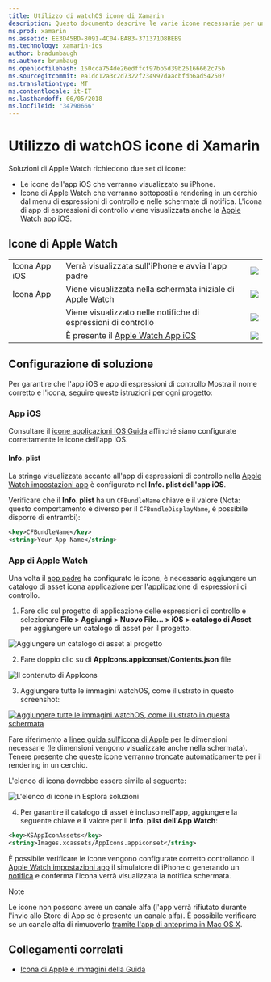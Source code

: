 ```yaml
---
title: Utilizzo di watchOS icone di Xamarin
description: Questo documento descrive le varie icone necessarie per un'applicazione watchOS e su come configurare una soluzione per includere queste icone.
ms.prod: xamarin
ms.assetid: EE3D45BD-8091-4C04-BA83-371371D8BEB9
ms.technology: xamarin-ios
author: bradumbaugh
ms.author: brumbaug
ms.openlocfilehash: 150cca754de26edffcf97bb5d39b26166662c75b
ms.sourcegitcommit: ea1dc12a3c2d7322f234997daacbfdb6ad542507
ms.translationtype: MT
ms.contentlocale: it-IT
ms.lasthandoff: 06/05/2018
ms.locfileid: "34790666"
---
```

# <a name="working-with-watchos-icons-in-xamarin"></a>Utilizzo di watchOS icone di Xamarin

Soluzioni di Apple Watch richiedono due set di icone:

* Le icone dell'app iOS che verranno visualizzato su iPhone.
* Icone di Apple Watch che verranno sottoposti a rendering in un cerchio dal menu di espressioni di controllo e nelle schermate di notifica. L'icona di app di espressioni di controllo viene visualizzata anche la [Apple Watch](~/ios/watchos/app-fundamentals/settings.md) app iOS.

## <a name="apple-watch-icons"></a>Icone di Apple Watch

| | | |
|-|-|-|
|Icona App iOS|Verrà visualizzata sull'iPhone e avvia l'app padre|![](icons-images/icon-ios.png)|
|Icona App|Viene visualizzata nella schermata iniziale di Apple Watch|![](icons-images/icon-home.png)|
||Viene visualizzato nelle notifiche di espressioni di controllo|![](icons-images/notification-icon.png)|
||È presente il [Apple Watch App iOS](~/ios/watchos/app-fundamentals/settings.md)|![](icons-images/watch-app-sml.png)|

## <a name="configuring-your-solution"></a>Configurazione di soluzione

Per garantire che l'app iOS e app di espressioni di controllo Mostra il nome corretto e l'icona, seguire queste istruzioni per ogni progetto:

### <a name="ios-app"></a>App iOS

Consultare il [icone applicazioni iOS Guida](~/ios/app-fundamentals/images-icons/app-icons.md) affinché siano configurate correttamente le icone dell'app iOS.

#### <a name="infoplist"></a>Info. plist

La stringa visualizzata accanto all'app di espressioni di controllo nella [Apple Watch impostazioni app](~/ios/watchos/app-fundamentals/settings.md) è configurato nel **Info. plist dell'app iOS**.

Verificare che il **Info. plist** ha un `CFBundleName` chiave e il valore (Nota: questo comportamento è diverso per il `CFBundleDisplayName`, è possibile disporre di entrambi):

```xml
<key>CFBundleName</key>
<string>Your App Name</string>
```

### <a name="apple-watch-app"></a>App di Apple Watch

Una volta il [app padre](~/ios/watchos/app-fundamentals/parent-app.md) ha configurato le icone, è necessario aggiungere un catalogo di asset icona applicazione per l'applicazione di espressioni di controllo.

1. Fare clic sul progetto di applicazione delle espressioni di controllo e selezionare **File > Aggiungi > Nuovo File... > iOS > catalogo di Asset** per aggiungere un catalogo di asset per il progetto.

 ![](icons-images/newasset.png "Aggiungere un catalogo di asset al progetto")

2. Fare doppio clic su di **AppIcons.appiconset/Contents.json** file

  ![](icons-images/xcassets-iconset-sml.png "Il contenuto di AppIcons")

3. Aggiungere tutte le immagini watchOS, come illustrato in questo screenshot:

  [![](icons-images/appicons-sml.png "Aggiungere tutte le immagini watchOS, come illustrato in questa schermata")](icons-images/appicons.png#lightbox)

  Fare riferimento a [linee guida sull'icona di Apple](https://developer.apple.com/library/prerelease/ios/documentation/UserExperience/Conceptual/WatchHumanInterfaceGuidelines/IconandImageSizes.html) per le dimensioni necessarie (le dimensioni vengono visualizzate anche nella schermata). Tenere presente che queste icone verranno troncate automaticamente per il rendering in un cerchio.

  L'elenco di icona dovrebbe essere simile al seguente:

  ![](icons-images/xcassets-complete-sml.png "L'elenco di icone in Esplora soluzioni")

4. Per garantire il catalogo di asset è incluso nell'app, aggiungere la seguente chiave e il valore per il **Info. plist dell'App Watch**:

```xml
<key>XSAppIconAssets</key>
<string>Images.xcassets/AppIcons.appiconset</string>
```

È possibile verificare le icone vengono configurate corretto controllando il [Apple Watch impostazioni app](~/ios/watchos/app-fundamentals/settings.md) il simulatore di iPhone o generando un [notifica](~/ios/watchos/platform/notifications.md) e conferma l'icona verrà visualizzata la notifica schermata.

> [!NOTE]
> Le icone non possono avere un canale alfa (l'app verrà rifiutato durante l'invio allo Store di App se è presente un canale alfa). È possibile verificare se un canale alfa di rimuoverlo [tramite l'app di anteprima in Mac OS X](~/ios/watchos/troubleshooting.md#noalpha).


## <a name="related-links"></a>Collegamenti correlati

- [Icona di Apple e immagini della Guida](https://developer.apple.com/library/prerelease/ios/documentation/UserExperience/Conceptual/WatchHumanInterfaceGuidelines/IconandImageSizes.html)

